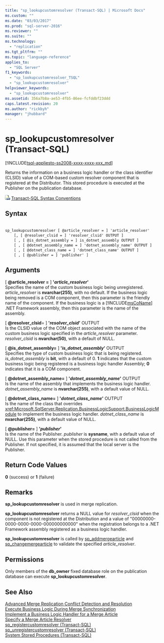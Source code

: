 ```yaml
---
title: "sp_lookupcustomresolver (Transact-SQL) | Microsoft Docs"
ms.custom: ""
ms.date: "03/03/2017"
ms.prod: "sql-server-2016"
ms.reviewer: ""
ms.suite: ""
ms.technology: 
  - "replication"
ms.tgt_pltfrm: ""
ms.topic: "language-reference"
applies_to: 
  - "SQL Server"
f1_keywords: 
  - "sp_lookupcustomresolver_TSQL"
  - "sp_lookupcustomresolver"
helpviewer_keywords: 
  - "sp_lookupcustomresolver"
ms.assetid: 356a7b8a-ae53-4fb5-86ee-fcfddbf23ddd
caps.latest.revision: 20
ms.author: "rickbyh"
manager: "jhubbard"
---
```

# sp_lookupcustomresolver (Transact-SQL)
[!INCLUDE[tsql-appliesto-ss2008-xxxx-xxxx-xxx_md](../../../database-engine/configure/windows/includes/tsql-appliesto-ss2008-xxxx-xxxx-xxx-md.md)]

  Returns the information on a business logic handler or the class identifier (CLSID) value of a COM-based custom resolver component that is registered at the Distributor. This stored procedure is executed at the Publisher on the publication database.  
  
 ![Topic link icon](../../../database-engine/configure/windows/media/topic-link.gif "Topic link icon") [Transact-SQL Syntax Conventions](../../../t-sql/language-elements/transact-sql-syntax-conventions-transact-sql.md)  
  
## Syntax  
  
```  
  
sp_lookupcustomresolver [ @article_resolver = ] 'article_resolver'   
    [, [ @resolver_clsid = ] 'resolver_clsid' OUTPUT ]  
    [ , [ @is_dotnet_assembly = ] is_dotnet_assembly OUTPUT ]  
    [ , [ @dotnet_assembly_name = ] 'dotnet_assembly_name' OUTPUT ]  
    [ , [ @dotnet_class_name = ] 'dotnet_class_name' OUTPUT ]  
    [ , [ @publisher = ] 'publisher' ]  
```  
  
## Arguments  
 [ **@article_resolver =** ] **'***article_resolver***'**  
 Specifies the name of the custom business logic being unregistered. *article_resolver* is **nvarchar(255)**, with no default. If the business logic being removed is a COM component, then this parameter is the friendly name of the component. If the business logic is a [!INCLUDE[msCoName](../../../advanced-analytics/r-services/tutorials/includes/msconame-md.md)] .NET Framework assembly, then this parameter is the name of the assembly.  
  
 [ **@resolver_clsid**= ] **'***resolver_clsid***'** OUTPUT  
 Is the CLSID value of the COM object associated with the name of the custom business logic specified in the *article_resolver* parameter. *resolver_clsid* is **nvarchar(50)**, with a default of NULL.  
  
 [ **@is_dotnet_assembly=** ] **'***is_dotnet_assembly***'** OUTPUT  
 Specifies the type of custom business logic that is being registered. *is_dotnet_assembly* is **bit**, with a default of 0. **1** indicates that the custom business logic being registered is a business logic handler Assembly; **0** indicates that it is a COM component.  
  
 [ **@dotnet_assembly_name=** ] **'***dotnet_assembly_name***'** OUTPUT  
 Is the name of the assembly that implements the business logic handler. *dotnet_assembly_name* is **nvarchar(255)**, with a default value of NULL.  
  
 [ **@dotnet_class_name=** ] **'***dotnet_class_name***'** OUTPUT  
 Is the name of the class that overrides <xref:Microsoft.SqlServer.Replication.BusinessLogicSupport.BusinessLogicModule> to implement the business logic handler. *dotnet_class_name* is **nvarchar(255)**, with a default value of NULL.  
  
 [ **@publisher=** ] **'***publisher***'**  
 Is the name of the Publisher. *publisher* is **sysname**, with a default value of NULL. Use this parameter when the stored procedure is not called from the Publisher. If not specified, it is assumed that the local server is the Publisher.  
  
## Return Code Values  
 **0** (success) or **1** (failure)  
  
## Remarks  
 **sp_lookupcustomresolver** is used in merge replication.  
  
 **sp_lookupcustomresolver** returns a NULL value for *resolver_clsid* when the component is not registered at the Distribution and a value of "00000000-0000-0000-0000-000000000000" when the registration belongs to a .NET Framework assembly registered as a business logic handler.  
  
 **sp_lookupcustomresolver** is called by [sp_addmergearticle](../../../relational-databases/reference/system-stored-procedures/sp-addmergearticle-transact-sql.md) and [sp_changemergearticle](../../../relational-databases/reference/system-stored-procedures/sp-changemergearticle-transact-sql.md) to validate the specified *article_resolver*.  
  
## Permissions  
 Only members of the **db_owner** fixed database role on the publication database can execute **sp_lookupcustomresolver**.  
  
## See Also  
 [Advanced Merge Replication Conflict Detection and Resolution](../../../relational-databases/replication/merge/advanced-merge-replication-conflict-detection-and-resolution.md)   
 [Execute Business Logic During Merge Synchronization](../../../relational-databases/replication/merge/execute-business-logic-during-merge-synchronization.md)   
 [Implement a Business Logic Handler for a Merge Article](../../../relational-databases/replication/implement-a-business-logic-handler-for-a-merge-article.md)   
 [Specify a Merge Article Resolver](../../../relational-databases/replication/publish/specify-a-merge-article-resolver.md)   
 [sp_registercustomresolver &#40;Transact-SQL&#41;](../../../relational-databases/reference/system-stored-procedures/sp-registercustomresolver-transact-sql.md)   
 [sp_unregistercustomresolver &#40;Transact-SQL&#41;](../../../relational-databases/reference/system-stored-procedures/sp-unregistercustomresolver-transact-sql.md)   
 [System Stored Procedures &#40;Transact-SQL&#41;](../../../relational-databases/reference/system-stored-procedures/system-stored-procedures-transact-sql.md)  
  
  